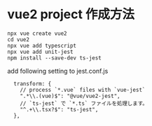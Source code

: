 # vue2 project 作成方法
```
npx vue create vue2
cd vue2
npx vue add typescript
npx vue add unit-jest
npm install --save-dev ts-jest
```

add following setting to jest.conf.js
```
  transform: {
    // process `*.vue` files with `vue-jest`
    ".*\\.(vue)$": "@vue/vue2-jest",
    // `ts-jest` で `*.ts` ファイルを処理します。
    "^.+\\.tsx?$": "ts-jest",
  },
```